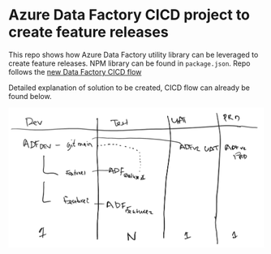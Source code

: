 # Azure Data Factory CICD project to create feature releases

This repo shows how Azure Data Factory utility library can be leveraged to create feature releases. NPM library can be found in ```package.json```. Repo follows the [new Data Factory CICD flow](https://docs.microsoft.com/en-us/azure/data-factory/continuous-integration-delivery-improvements#the-new-cicd-flow)

Detailed explanation of solution to be created, CICD flow can already be found below.

![overview](images/CICD_flow.png)